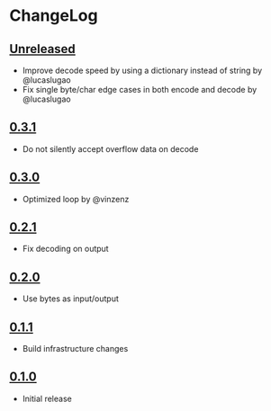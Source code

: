 # ChangeLog

## [Unreleased]

- Improve decode speed by using a dictionary instead of string by @lucaslugao
- Fix single byte/char edge cases in both encode and decode by @lucaslugao

## [0.3.1]

- Do not silently accept overflow data on decode

## [0.3.0]

- Optimized loop by @vinzenz

## [0.2.1]

- Fix decoding on output

## [0.2.0]

- Use bytes as input/output

## [0.1.1]

- Build infrastructure changes

## [0.1.0]

- Initial release



[unreleased]: https://github.com/kirei/python-base45/compare/v0.3.1...HEAD
[0.3.1]: https://github.com/kirei/python-base45/compare/v0.3.0...v0.3.1
[0.3.0]: https://github.com/kirei/python-base45/compare/v0.2.1...v0.3.0
[0.2.1]: https://github.com/kirei/python-base45/compare/v0.2.0...v0.2.1
[0.2.0]: https://github.com/kirei/python-base45/compare/v0.1.1...v0.2.0
[0.1.1]: https://github.com/kirei/python-base45/compare/v0.1.0...v0.1.1
[0.1.0]: https://github.com/kirei/python-base45/releases/tag/v0.1.0
